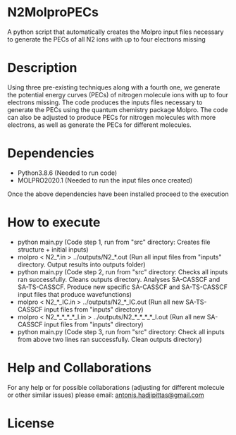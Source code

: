 # N2MolproPECs 
A python script that automatically creates the Molpro input files necessary to generate the PECs 
of all N2 ions with up to four electrons missing

# Description 
Using three pre-existing techniques along with a fourth one, we generate the potential energy curves (PECs) of nitrogen molecule ions with up to four electrons missing. The code produces the inputs files necessary to generate the PECs using the quantum chemistry package Molpro. The code can also be adjusted to produce PECs for nitrogen molecules with more electrons, as well as generate the PECs for different molecules.

# Dependencies 
- Python3.8.6        (Needed to run code)
- MOLPRO2020.1	     (Needed to run the input files once created)

Once the above dependencies have been installed proceed to the execution

# How to execute 
- python main.py   (Code step 1, run from "src" directory: Creates file structure + initial inputs)
- molpro < N2_\*.in > ../outputs/N2_\*.out   (Run all input files from "inputs" directory. Output results into outputs folder)
- python main.py   (Code step 2, run from "src" directory: Checks all inputs ran successfully. Cleans outputs directory. Analyses SA-CASSCF and SA-TS-CASSCF. Produce new specific SA-CASSCF and SA-TS-CASSCF input files that produce wavefunctions)
- molpro < N2_\*\_IC.in > ../outputs/N2_\*\_IC.out   (Run all new SA-TS-CASSCF input files from "inputs" directory)
- molpro < N2_\*\_\*\_\*\_\*\_I.in > ../outputs/N2_\*\_\*\_\*\_\*\_I.out   (Run all new SA-CASSCF input files from "inputs" directory)
- python main.py   (Code step 3, run from "src" directory: Check all inputs from above two lines ran successfully. Clean outputs directory)

# Help and Collaborations 
For any help or for possible collaborations (adjusting for different molecule or other similar issues) please email:
antonis.hadjipittas@gmail.com

# License 


